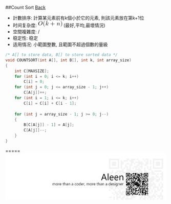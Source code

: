 ##Count Sort [Back](./../Sort.md)
- 計數排序: 計算某元素前有k個小於它的元素, 則該元素放在第k+1位
- 时间复杂度: <img src="./okn.png"> (最好,平均,最壞情況)
- 空間複雜度: /
- 稳定性: 稳定
- 适用情况: 小範圍整數, 且範圍不超過個數的量級

```c
/* A[] to store data, B[] to store sorted data */
void COUNTSORT(int A[], int B[], int k, int array_size)
{
	int C[MAXSIZE];
	for (int i = 0; i <= k; i++)
		C[i] = 0;
	for (int j = 0; j <= array_size - 1; j++)
		C[A[j]]++;
	for (int i = 1; i <= k; i++)
		C[i] = C[i] + C[i - 1];
	
	for (int j = array_size - 1; j >= 0; j--)
	{
		B[C[A[j]] - 1] = A[j];
		C[A[j]]--;
	}
}
```

=====
<a href="http://aleen42.github.io/" target="_blank" ><img src="./../../../pic/tail.gif"></a>
